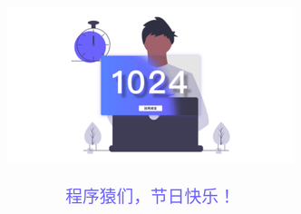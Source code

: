 ![happy](./doc/preview.png)

<p style="text-align:center;font-size:30px;color:#6C63FF;">程序猿们，节日快乐！</p>